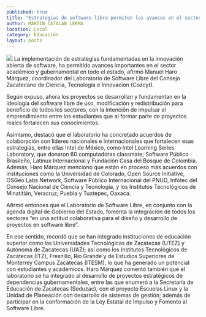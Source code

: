 ```yaml
---
published: true
title: "Estrategias de software libre permiten los avances en el sector académico: Cozcyt"
author: MARTIN CATALAN LERMA
location: Local
category: Educación
layout: posts
---
```


![](http://i.imgur.com/uRo2OVom.jpg)
La implementación de estrategias fundamentadas en la innovación abierta de software, ha permitido avances importantes en el sector académico y gubernamental en todo el estado, afirmó Manuel Haro Márquez, coordinador del Laboratorio de Software Libre del Consejo Zacatecano de Ciencia, Tecnología e Innovación (Cozcyt).

Según expuso, ahora los proyectos se desarrollan y fundamentan en la ideología del software libre de uso, modificación y redistribución para beneficio de todos los sectores, con la intención de impulsar el emprendimiento entre los estudiantes que al formar parte de proyectos reales fortalecen sus conocimientos. 

Asimismo, destacó que el laboratorio ha concretado acuerdos de colaboración con líderes nacionales e internacionales que fortalecen esas estrategias, entre ellas Intel de México, como Intel Learning Series Laboratory, que donaron 60 computadoras classmate; Software Público Brasileño, Latinux Internacional y Fundación Casa del Bosque de Colombia.
Además, Haro Márquez mencionó que están en proceso más acuerdos con instituciones como la Universidad de Colorado, Open Source Initiative, OSGeo Labs Network, Software Público Internacional del PNUD, Infotec del Consejo Nacional de Ciencia y Tecnología, y los Institutos Tecnológicos de Minatitlán, Veracruz; Puebla y Tuxtepec, Oaxaca.

Afirmó entonces que el Laboratorio de Software Libre, en conjunto con la agenda digital de Gobierno del Estado, fomenta la integración de todos los sectores “en una actitud colaborativa para el diseño y desarrollo de proyectos en software libre”.

En ese sentido, recordó que se han integrado instituciones de educación superior como las Universidades Tecnológicas de Zacatecas (UTEZ) y Autónoma de Zacatecas (UAZ); así como los Institutos Tecnológicos de Zacatecas (ITZ), Fresnillo, Río Grande y de Estudios Superiores de Monterrey Campus Zacatecas (ITESM), lo que ha generado un potencial con estudiantes y académicos.
Haro Márquez comentó también que el laboratorio se ha integrado al desarrollo de proyectos estratégicos de dependencias gubernamentales, entre las que enumeró a la Secretaría de Educación de Zacatecas (Seduzac), con el proyecto Escuelas Linux y la Unidad de Planeación con desarrollo de sistemas de gestión; además de participar en la conformación de la Ley Estatal de Impulso y Fomento al Software Libre.
